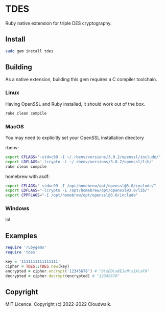 # TDES

Ruby native extension for triple DES cryptography.

## Install

```bash
sudo gem install tdes
```

## Building

As a native extension, building this gem requires a C compiler toolchain.

### Linux

Having OpenSSL and Ruby installed, it should work out of the box.

```bash
rake clean compile
```

### MacOS

You may need to explicitly set your OpenSSL installation directory

rbenv:
```bash
export CFLAGS='-std=c99 -I ~/.rbenv/versions/3.0.2/openssl/include/'
export LDFLAGS='-lcrypto -L ~/.rbenv/versions/3.0.2/openssl/lib/'
rake clean compile
```

homebrew with asdf:
```bash
export CFLAGS="-std=c99 -I /opt/homebrew/opt/openssl@3.0/include/"
export LDFLAGS="-lcrypto -L /opt/homebrew/opt/openssl@3.0/lib/"
export CPPFLAGS="-I /opt/homebrew/opt/openssl@3.0/include"
```

### Windows

lol

## Examples

```ruby
require 'rubygems'
require 'tdes'

key = '1111111111111111'
cipher = TDES::TDES.new(key)
encrypted = cipher.encrypt('12345678') # "b\xDD\x8EJaN\x1A\xF9"
decrypted = cipher.decrypt(encrypted) # "12345678"
```

## Copyright

MIT Licence. Copyright (c) 2022-2022 Cloudwalk.

